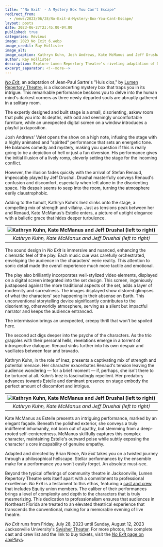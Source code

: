 ```yaml
---
title: "'No Exit' - A Mystery Box You Can't Escape"
redirect_from: 
  - /news/2023/06/28/No-Exit-A-Mystery-Box-You-Cant-Escape/
layout: posts
date: 2023-06-27T23:45:00-04:00
published: true
categories: Reviews
image: 2023_No_Exit_6.webp
image_credit: Ray Hollister
image_alt: 
image_caption: Kathryn Kuhn, Josh Andrews, Kate McManus and Jeff Drushal (left to right)
author: Ray Hollister
description: Explore Lumen Repertory Theatre's riveting adaptation of Sartre's hellscape. Stellar performances, immersive design.
excerpt_separator: <!--more-->
---
```

[*No Exit*](/productions/2023-no-exit/), an adaptation of Jean-Paul Sartre's "Huis clos," by [Lumen Repertory Theatre](/theatres/lumen-repertory-theatre/), is a disconcerting mystery box that traps you in its intrigue. This remarkable performance beckons you to delve into the human mind's darkest corners as three newly departed souls are abruptly gathered in a solitary room.
<!--more-->

The expertly designed and built stage is a small, disorienting, askew room that pulls you into its depths, with odd and seemingly uncomfortable furniture, while an unexpected digital screen on a window introduces a playful juxtaposition.

Josh Andrews' Valet opens the show on a high note, infusing the stage with a highly animated and "spirited" performance that sets an energetic tone. He balances comedy and mystery, making you question if this is really going to be a depiction of hell or just a fun diversion. His performance gives the initial illusion of a lively romp, cleverly setting the stage for the incoming conflict.

However, the illusion fades quickly with the arrival of Stefan Renaud, impeccably played by Jeff Drushal. Drushal masterfully conveys Renaud's confusion and discomfort, especially when left alone in the disorienting space. His despair seems to seep into the room, turning the atmosphere eerily claustrophobic.

Adding to the tumult, Kathryn Kuhn’s Inez slinks onto the stage, a compelling mix of strength and villainy. Just as tensions peak between her and Renaud, Kate McManus’s Estelle enters, a picture of uptight elegance with a balletic grace that hides deeper turbulence.

| ![Kathryn Kuhn, Kate McManus and Jeff Drushal (left to right)](/wiki/media/photos/2023_No_Exit_3.webp) |
|:--:| 
| *Kathryn Kuhn, Kate McManus and Jeff Drushal (left to right)* |

The sound design in *No Exit* is immersive and nuanced, enhancing the cinematic feel of the play. Each music cue was carefully orchestrated, enveloping the audience in the characters' eerie reality. This attention to sonic detail made the overall experience much more tactile and emotional. 

The play also brilliantly incorporates well-stylized video elements, displayed on a digital screen integrated into the set design. This screen, ingeniously juxtaposed against the more traditional aspects of the set, adds a layer of modernity and surrealness. The images displayed show distored glimpses of what the characters' see happening in their absense on Earth. This unconventional storytelling device significantly contributes to the disorienting, otherworldly atmosphere, serving as a silent but impactful narrator and keeps the audience entranced.

The intermission brings an unexpected, creepy thrill that won't be spoiled here.

The second act digs deeper into the psyche of the characters. As the trio grapples with their personal hells, revelations emerge in a torrent of introspective dialogue. Renaud sinks further into his own despair and vacillates between fear and bravado.

Kathryn Kuhn, in the role of Inez, presents a captivating mix of strength and potential menace. Her character exacerbates Renaud's tension leaving the audience wondering — for a brief moment — if, perhaps, she isn't there to be tortured at all. Kuhn’s Inez is fascinatingly repellent. Her predatory advances towards Estelle and dominant presence on stage embody the perfect amount of discomfort and intrigue.

| ![Kathryn Kuhn, Kate McManus and Jeff Drushal (left to right)](/wiki/media/photos/2023_No_Exit_4.webp) |
|:--:| 
| *Kathryn Kuhn, Kate McManus and Jeff Drushal (left to right)* |

Kate McManus as Estelle presents an intriguing performance, marked by an elegant façade. Beneath the polished exterior, she conveys a truly indifferent inhumanity, not born out of apathy, but stemming from a deep-rooted self-centeredness. McManus skillfully captures this complex character, maintaining Estelle's outward poise while subtly exposing the character's core incapability of genuine empathy.

Adapted and directed by Brian Niece, *No Exit* takes you on a twisted journey through a philosophical hellscape. Stellar performances by the ensemble make for a performance you won’t easily forget. An absolute must-see.

Beyond the typical offerings of community theatre in Jacksonville, Lumen Repertory Theatre sets itself apart with a commitment to professional excellence. *No Exit* is a testament to this ethos, featuring a [cast and crew](/productions/2023-no-exit/) that includes Equity union members. The caliber of their performances brings a level of complexity and depth to the characters that is truly mesmerizing. This dedication to professionalism ensures that audiences in Northeast Florida are treated to an elevated theatrical experience that transcends the conventional, making for a memorable evening of live theatre.

*No Exit* runs from Friday, July 28, 2023 until Sunday, August 12, 2023 Jacksonville University's [Swisher Theater](/venues/swisher-theater/). For more photos, the complete cast and crew list and the link to buy tickets, visit the [*No Exit* page on JaxPlays](/productions/2023-no-exit/).